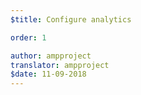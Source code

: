 ```yaml
---
$title: Configure analytics

order: 1

author: ampproject
translator: ampproject
$date: 11-09-2018
---
```

